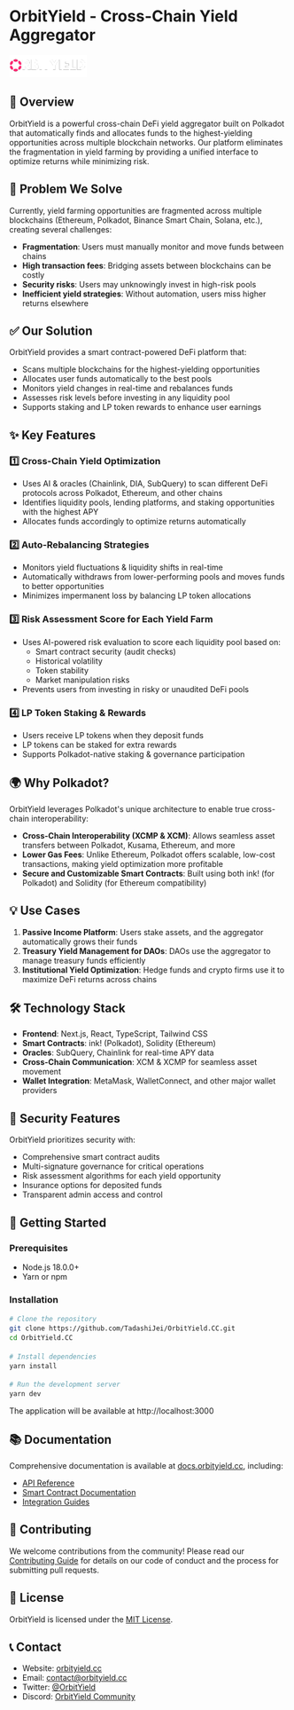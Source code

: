 # OrbitYield - Cross-Chain Yield Aggregator

![OrbitYield Logo](public/Original-Logo.png)

## 🚀 Overview

OrbitYield is a powerful cross-chain DeFi yield aggregator built on Polkadot that automatically finds and allocates funds to the highest-yielding opportunities across multiple blockchain networks. Our platform eliminates the fragmentation in yield farming by providing a unified interface to optimize returns while minimizing risk.

## 🔴 Problem We Solve

Currently, yield farming opportunities are fragmented across multiple blockchains (Ethereum, Polkadot, Binance Smart Chain, Solana, etc.), creating several challenges:

- **Fragmentation**: Users must manually monitor and move funds between chains
- **High transaction fees**: Bridging assets between blockchains can be costly
- **Security risks**: Users may unknowingly invest in high-risk pools
- **Inefficient yield strategies**: Without automation, users miss higher returns elsewhere

## ✅ Our Solution

OrbitYield provides a smart contract-powered DeFi platform that:

- Scans multiple blockchains for the highest-yielding opportunities
- Allocates user funds automatically to the best pools
- Monitors yield changes in real-time and rebalances funds
- Assesses risk levels before investing in any liquidity pool
- Supports staking and LP token rewards to enhance user earnings

## ✨ Key Features

### 1️⃣ Cross-Chain Yield Optimization

- Uses AI & oracles (Chainlink, DIA, SubQuery) to scan different DeFi protocols across Polkadot, Ethereum, and other chains
- Identifies liquidity pools, lending platforms, and staking opportunities with the highest APY
- Allocates funds accordingly to optimize returns automatically

### 2️⃣ Auto-Rebalancing Strategies

- Monitors yield fluctuations & liquidity shifts in real-time
- Automatically withdraws from lower-performing pools and moves funds to better opportunities
- Minimizes impermanent loss by balancing LP token allocations

### 3️⃣ Risk Assessment Score for Each Yield Farm

- Uses AI-powered risk evaluation to score each liquidity pool based on:
  - Smart contract security (audit checks)
  - Historical volatility
  - Token stability
  - Market manipulation risks
- Prevents users from investing in risky or unaudited DeFi pools

### 4️⃣ LP Token Staking & Rewards

- Users receive LP tokens when they deposit funds
- LP tokens can be staked for extra rewards
- Supports Polkadot-native staking & governance participation

## 🌍 Why Polkadot?

OrbitYield leverages Polkadot's unique architecture to enable true cross-chain interoperability:

- **Cross-Chain Interoperability (XCMP & XCM)**: Allows seamless asset transfers between Polkadot, Kusama, Ethereum, and more
- **Lower Gas Fees**: Unlike Ethereum, Polkadot offers scalable, low-cost transactions, making yield optimization more profitable
- **Secure and Customizable Smart Contracts**: Built using both ink! (for Polkadot) and Solidity (for Ethereum compatibility)

## 💡 Use Cases

1. **Passive Income Platform**: Users stake assets, and the aggregator automatically grows their funds
2. **Treasury Yield Management for DAOs**: DAOs use the aggregator to manage treasury funds efficiently
3. **Institutional Yield Optimization**: Hedge funds and crypto firms use it to maximize DeFi returns across chains

## 🛠️ Technology Stack

- **Frontend**: Next.js, React, TypeScript, Tailwind CSS
- **Smart Contracts**: ink! (Polkadot), Solidity (Ethereum)
- **Oracles**: SubQuery, Chainlink for real-time APY data
- **Cross-Chain Communication**: XCM & XCMP for seamless asset movement
- **Wallet Integration**: MetaMask, WalletConnect, and other major wallet providers

## 🔐 Security Features

OrbitYield prioritizes security with:

- Comprehensive smart contract audits
- Multi-signature governance for critical operations
- Risk assessment algorithms for each yield opportunity
- Insurance options for deposited funds
- Transparent admin access and control

## 🚀 Getting Started

### Prerequisites

- Node.js 18.0.0+
- Yarn or npm

### Installation

```bash
# Clone the repository
git clone https://github.com/TadashiJei/OrbitYield.CC.git
cd OrbitYield.CC

# Install dependencies
yarn install

# Run the development server
yarn dev
```

The application will be available at http://localhost:3000

## 📚 Documentation

Comprehensive documentation is available at [docs.orbityield.cc](https://docs.orbityield.cc), including:

- [API Reference](/app/api)
- [Smart Contract Documentation](/app/developers)
- [Integration Guides](/app/documentation)

## 🤝 Contributing

We welcome contributions from the community! Please read our [Contributing Guide](CONTRIBUTING.md) for details on our code of conduct and the process for submitting pull requests.

## 📄 License

OrbitYield is licensed under the [MIT License](LICENSE).

## 📞 Contact

- Website: [orbityield.cc](https://orbityield.cc)
- Email: contact@orbityield.cc
- Twitter: [@OrbitYield](https://twitter.com/OrbitYield)
- Discord: [OrbitYield Community](https://discord.gg/orbityield)
